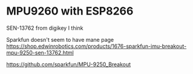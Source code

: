 # MPU9260 with ESP8266

SEN-13762 from digikey I think

Sparkfun doesn't seem to have mane page
https://shop.edwinrobotics.com/products/1676-sparkfun-imu-breakout-mpu-9250-sen-13762.html

https://github.com/sparkfun/MPU-9250_Breakout



